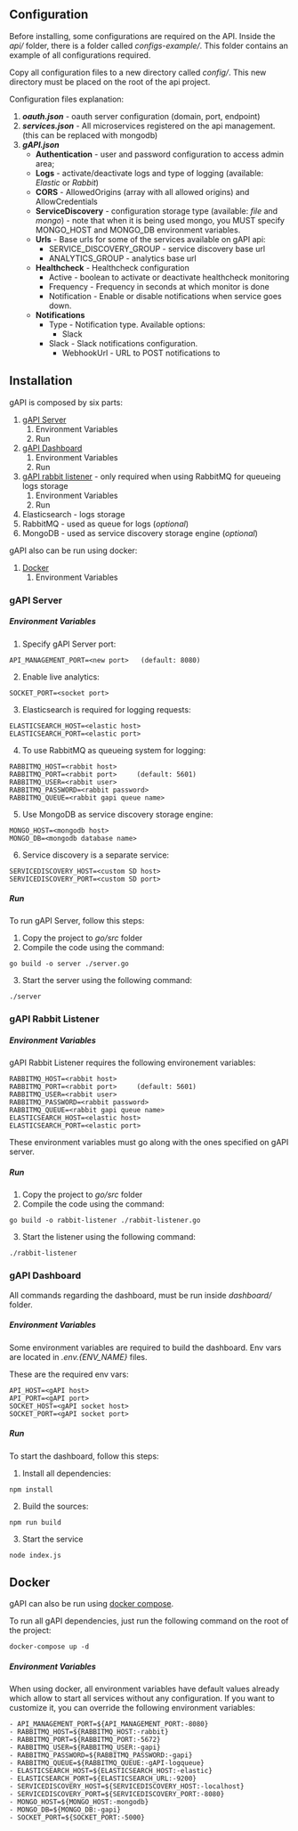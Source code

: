 
## Configuration

Before installing, some configurations are required on the API. Inside the *api/* folder, there is a folder called *configs-example/*. This folder contains an example of all configurations required.

Copy all configuration files to a new directory called *config/*. This new directory must be placed on the root of the api project.


Configuration files explanation:

1. ***oauth.json*** - oauth server configuration (domain, port, endpoint)
2. ***services.json*** - All microservices registered on the api management. (this can be replaced with mongodb)
3. ***gAPI.json*** 
    * **Authentication** - user and password configuration to access admin area;
    * **Logs** - activate/deactivate logs and type of logging (available: *Elastic* or *Rabbit*)
    * **CORS** - AllowedOrigins (array with all allowed origins) and AllowCredentials
    * **ServiceDiscovery** - configuration storage type (available: *file* and *mongo*) - note that when it is being used mongo, you MUST specify MONGO_HOST and MONGO_DB environment variables.
    * **Urls** - Base urls for some of the services available on gAPI api:
        * SERVICE_DISCOVERY_GROUP - service discovery base url
        * ANALYTICS_GROUP - analytics base url
    * **Healthcheck** - Healthcheck configuration
        * Active - boolean to activate or deactivate healthcheck monitoring
        * Frequency - Frequency in seconds at which monitor is done
        * Notification - Enable or disable notifications when service goes down.
    * **Notifications**
        * Type - Notification type. Available options:
            * Slack
        * Slack - Slack notifications configuration.
            * WebhookUrl - URL to POST notifications to

## Installation

gAPI is composed by six parts:

1. [gAPI Server](#gapi-server "gAPI Server")
    1. Environment Variables
    2. Run
2. [gAPI Dashboard](#gapi-dashboard "gAPI Dashboard")
    1. Environment Variables
    2. Run
2. [gAPI rabbit listener](#gapi-rabbit-listener "gAPI rabbit listener") - only required when using RabbitMQ for queueing logs storage
    1. Environment Variables
    2. Run
3. Elasticsearch - logs storage
4. RabbitMQ - used as queue for logs (*optional*)
5. MongoDB - used as service discovery storage engine (*optional*)


gAPI also can be run using docker:

1. [Docker](#docker "gAPI Docker")
    1. Environment Variables

### gAPI Server

##### Environment Variables

1. Specify gAPI Server port:

```
API_MANAGEMENT_PORT=<new port>   (default: 8080)
```

2. Enable live analytics:

```
SOCKET_PORT=<socket port>
```

3. Elasticsearch is required for logging requests:
```
ELASTICSEARCH_HOST=<elastic host>
ELASTICSEARCH_PORT=<elastic port>
```

4. To use RabbitMQ as queueing system for logging:

```
RABBITMQ_HOST=<rabbit host>
RABBITMQ_PORT=<rabbit port>     (default: 5601)
RABBITMQ_USER=<rabbit user>
RABBITMQ_PASSWORD=<rabbit password>
RABBITMQ_QUEUE=<rabbit gapi queue name>
```

5. Use MongoDB as service discovery storage engine:

```
MONGO_HOST=<mongodb host>
MONGO_DB=<mongodb database name>
```


6. Service discovery is a separate service:

```
SERVICEDISCOVERY_HOST=<custom SD host>
SERVICEDISCOVERY_PORT=<custom SD port>
```

##### Run

To run gAPI Server, follow this steps:

1. Copy the project to *go/src* folder
2. Compile the code using the command:

```
go build -o server ./server.go
```

3. Start the server using the following command:

```
./server
```

### gAPI Rabbit Listener

##### Environment Variables

gAPI Rabbit Listener requires the following environement variables:

```
RABBITMQ_HOST=<rabbit host>
RABBITMQ_PORT=<rabbit port>     (default: 5601)
RABBITMQ_USER=<rabbit user>
RABBITMQ_PASSWORD=<rabbit password>
RABBITMQ_QUEUE=<rabbit gapi queue name>
ELASTICSEARCH_HOST=<elastic host>
ELASTICSEARCH_PORT=<elastic port>
```

These environment variables must go along with the ones specified on gAPI server.

##### Run

1. Copy the project to *go/src* folder
2. Compile the code using the command:

```
go build -o rabbit-listener ./rabbit-listener.go 
```

3. Start the listener using the following command:

```
./rabbit-listener
```




### gAPI Dashboard

All commands regarding the dashboard, must be run inside *dashboard/* folder.

##### Environment Variables

Some environment variables are required to build the dashboard. Env vars are located in *.env.{ENV_NAME}* files.

These are the required env vars:

```
API_HOST=<gAPI host>
API_PORT=<gAPI port>
SOCKET_HOST=<gAPI socket host>
SOCKET_PORT=<gAPI socket port>
```

##### Run

To start the dashboard, follow this steps:

1. Install all dependencies:
```
npm install
```

2. Build the sources:
```
npm run build
```

3. Start the service
```
node index.js
```



## Docker

gAPI can also be run using [docker compose](https://docs.docker.com/compose/).


To run all gAPI dependencies, just run the following command on the root of the project:


```
docker-compose up -d
```


##### Environment Variables

When using docker, all environment variables have default values already which allow to start all services without any configuration. 
If you want to customize it, you can override the following environment variables:

```
- API_MANAGEMENT_PORT=${API_MANAGEMENT_PORT:-8080}
- RABBITMQ_HOST=${RABBITMQ_HOST:-rabbit}
- RABBITMQ_PORT=${RABBITMQ_PORT:-5672}
- RABBITMQ_USER=${RABBITMQ_USER:-gapi}
- RABBITMQ_PASSWORD=${RABBITMQ_PASSWORD:-gapi}
- RABBITMQ_QUEUE=${RABBITMQ_QUEUE:-gAPI-logqueue}
- ELASTICSEARCH_HOST=${ELASTICSEARCH_HOST:-elastic}
- ELASTICSEARCH_PORT=${ELASTICSEARCH_URL:-9200}
- SERVICEDISCOVERY_HOST=${SERVICEDISCOVERY_HOST:-localhost}
- SERVICEDISCOVERY_PORT=${SERVICEDISCOVERY_PORT:-8080}
- MONGO_HOST=${MONGO_HOST:-mongodb}
- MONGO_DB=${MONGO_DB:-gapi}
- SOCKET_PORT=${SOCKET_PORT:-5000}
```